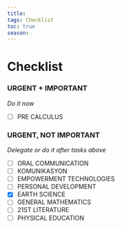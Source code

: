 ```yaml
---
title: 
tags: Checklist
toc: true
season: 
---
```

# Checklist

### URGENT + IMPORTANT
*Do it now*
- [ ] PRE CALCULUS

### URGENT, NOT IMPORTANT
*Delegate or do it after tasks above*
- [ ] ORAL COMMUNICATION
- [ ] KOMUNIKASYON
- [ ] EMPOWERMENT TECHNOLOGIES
- [ ] PERSONAL DEVELOPMENT
- [x] EARTH SCIENCE
- [ ] GENERAL MATHEMATICS
- [ ] 21ST LITERATURE
- [ ] PHYSICAL EDUCATION
